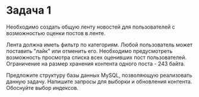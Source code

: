 Задача 1 
=======

Необходимо создать общую ленту новостей для пользователей с возможностью оценки постов в ленте.

Лента должна иметь фильтр по категориям. Любой пользователь может поставить "лайк" или отменить его. Необходимо предусмотреть возможность просмотра списка всех оценивших пост пользователей. Ограничение на размер хранения контента одного поста - 243 байта.

Предложите структуру базы данных MySQL, позволяющую реализовать данную задачу. Напишите запросы для выборки и обновления контента. Обоснуйте выбор индексов.